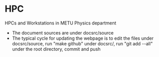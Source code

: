 # HPC
HPCs and Workstations in METU Physics department

* The document sources are under docsrc/source 
* The typical cycle for updating the webpage is to edit the files under docsrc/source, run "make github" under docsrc/, run "git add --all" under the root directory, commit and push

